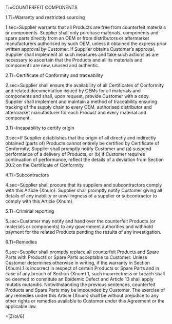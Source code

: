 Ti=COUNTERFEIT COMPONENTS

1.Ti=Warranty and restricted sourcing

1.sec=Supplier warrants that all Products are free from counterfeit materials or components. Supplier shall only purchase materials, components and spare parts directly from an OEM or from distributors or aftermarket manufacturers authorised by such OEM, unless it obtained the express prior written approval by Customer. If Supplier obtains Customer’s approval, Supplier shall implement all such measures and take such actions as are necessary to ascertain that the Products and all its materials and components are new, unused and authentic.

2.Ti=Certificate of Conformity and traceability

2.sec=Supplier shall ensure the availability of all Certificates of Conformity and related documentation issued by OEMs for all materials and components and shall, upon request, provide Customer with a copy. Supplier shall implement and maintain a method of traceability ensuring tracking of the supply chain to every OEM, authorised distributor and aftermarket manufacturer for each Product and every material and component.

3.Ti=Incapability to certify origin

3.sec=If Supplier establishes that the origin of all directly and indirectly obtained (parts of) Products cannot entirely be certified by Certificate of Conformity, Supplier shall promptly notify Customer and (a) suspend performance of a delivery of Products, or (b) if Customer requires continuation of performance, reflect the details of a deviation from Section 30.2 on the Certificate of Conformity.

4.Ti=Subcontractors

4.sec=Supplier shall procure that its suppliers and subcontractors comply with this Article {Xnum}. Supplier shall promptly notify Customer giving all details of any inability or unwillingness of a supplier or subcontractor to comply with this Article {Xnum}.

5.Ti=Criminal reporting

5.sec=Customer may notify and hand over the counterfeit Products (or materials or components) to any government authorities and withhold payment for the related Products pending the results of any investigation.

6.Ti=Remedies

6.sec=Supplier shall promptly replace all counterfeit Products and Spare Parts with Products or Spare Parts acceptable to Customer. Unless Customer determines otherwise in writing, if the warranty in Section {Xnum}.1 is incorrect in respect of certain Products or Spare Parts and in case of any breach of Section {Xnum}.1, such incorrectness or breach shall be deemed to constitute an Epidemic Defect and Article 13 shall apply mutatis mutandis. Notwithstanding the previous sentences, counterfeit Products and Spare Parts may be impounded by Customer. The exercise of any remedies under this Article {Xnum} shall be without prejudice to any other rights or remedies available to Customer under this Agreement or the applicable law.

=[Z/ol/6]
